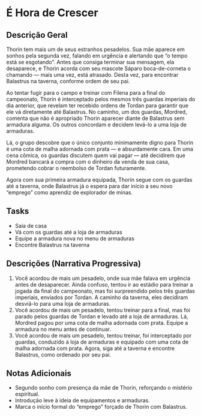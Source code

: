 # É Hora de Crescer

## Descrição Geral

Thorin tem mais um de seus estranhos pesadelos. Sua mãe aparece em sonhos pela segunda vez, falando em urgência e alertando que “o tempo está se esgotando”. Antes que consiga terminar sua mensagem, ela desaparece, e Thorin acorda com seu mascote Sáparo boca-de-corneta o chamando — mais uma vez, está atrasado. Desta vez, para encontrar Balastrus na taverna, conforme ordem de seu pai.

Ao tentar fugir para o campo e treinar com Filena para a final do campeonato, Thorin é interceptado pelos mesmos três guardas imperiais do dia anterior, que revelam ter recebido ordens de Tordan para garantir que ele vá diretamente até Balastrus. No caminho, um dos guardas, Mordred, comenta que não é apropriado Thorin aparecer diante de Balastrus sem armadura alguma. Os outros concordam e decidem levá-lo a uma loja de armaduras.

Lá, o grupo descobre que o único conjunto minimamente digno para Thorin é uma cota de malha adornada com prata — e absurdamente cara. Em uma cena cômica, os guardas discutem quem vai pagar — até decidirem que Mordred bancará a compra com o dinheiro da venda de sua casa, prometendo cobrar o reembolso de Tordan futuramente.

Agora com sua primeira armadura equipada, Thorin segue com os guardas até a taverna, onde Balastrus já o espera para dar início a seu novo “emprego” como aprendiz de explorador de minas.

## Tasks

* Saia de casa
* Vá com os guardas até a loja de armaduras
* Equipe a armadura nova no menu de armaduras
* Encontre Balastrus na taverna

## Descrições (Narrativa Progressiva)

1. Você acordou de mais um pesadelo, onde sua mãe falava em urgência antes de desaparecer. Ainda confuso, tentou ir ao estádio para treinar a jogada da final do campeonato, mas foi surpreendido pelos três guardas imperiais, enviados por Tordan. A caminho da taverna, eles decidiram desviá-lo para uma loja de armaduras.
2. Você acordou de mais um pesadelo, tentou treinar para a final, mas foi parado pelos guardas de Tordan e levado até a loja de armaduras. Lá, Mordred pagou por uma cota de malha adornada com prata. Equipe a armadura no menu antes de continuar.
3. Você acordou de mais um pesadelo, tentou treinar, foi interceptado por guardas, conduzido à loja de armaduras e equipado com uma cota de malha adornada com prata. Agora, siga até a taverna e encontre Balastrus, como ordenado por seu pai.

## Notas Adicionais

* Segundo sonho com presença da mãe de Thorin, reforçando o mistério espiritual.
* Introdução leve à ideia de equipamentos e armaduras.
* Marca o início formal do “emprego” forçado de Thorin com Balastrus.
